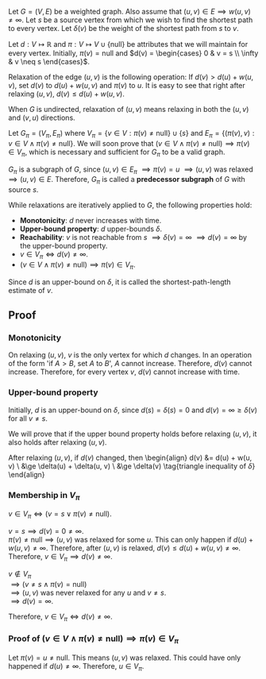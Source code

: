 Let $G = (V, E)$ be a weighted graph. Also assume that $(u, v) \in E \implies w(u, v) \neq \infty$.
Let $s$ be a source vertex from which we wish to find the shortest path to every vertex.
Let $\delta(v)$ be the weight of the shortest path from $s$ to $v$.

Let $d: V \mapsto \mathbb{R}$ and $π: V \mapsto V \cup \{\textrm{null}\}$
be attributes that we will maintain for every vertex.
Initially, $π(v) = \textrm{null}$ and $d(v) = \begin{cases} 0 & v = s \\ \infty & v \neq s \end{cases}$.

Relaxation of the edge $(u, v)$ is the following operation:
If $d(v) > d(u) + w(u, v)$, set $d(v)$ to $d(u) + w(u, v)$ and $π(v)$ to $u$.
It is easy to see that right after relaxing $(u, v)$, $d(v) \le d(u) + w(u, v)$.

When $G$ is undirected, relaxation of $(u, v)$ means relaxing in both the $(u, v)$ and $(v, u)$ directions.

Let $G_π = (V_π, E_π)$ where $V_π = \{v \in V: π(v) \neq \textrm{null}\} \cup \{s\}$
and $E_π = \{(π(v), v): v \in V \wedge π(v) \neq \textrm{null} \}$.
We will soon prove that $(v \in V \wedge π(v) \neq \textrm{null}) \implies π(v) \in V_π$,
which is necessary and sufficient for $G_π$ to be a valid graph.

$G_π$ is a subgraph of $G$, since
$(u, v) \in E_π$ $\implies π(v) = u$ $\implies (u, v)$ was relaxed $\implies (u, v) \in E$.
Therefore, $G_π$ is called a **predecessor subgraph** of $G$ with source $s$.

While relaxations are iteratively applied to $G$, the following properties hold:

* **Monotonicity**: $d$ never increases with time.
* **Upper-bound property**: $d$ upper-bounds $\delta$.
* **Reachability**: $v$ is not reachable from $s$ $\implies \delta(v) = \infty$
$\implies d(v) = \infty$ by the upper-bound property.
* $v \in V_π \iff d(v) \neq \infty$.
* $(v \in V \wedge π(v) \neq \textrm{null}) \implies π(v) \in V_π$.

Since $d$ is an upper-bound on $\delta$,
it is called the shortest-path-length estimate of $v$.

## Proof

### Monotonicity

On relaxing $(u, v)$, $v$ is the only vertex for which $d$ changes.
In an operation of the form 'if $A > B$, set $A$ to $B$', $A$ cannot increase.
Therefore, $d(v)$ cannot increase.
Therefore, for every vertex $v$, $d(v)$ cannot increase with time.

### Upper-bound property

Initially, $d$ is an upper-bound on $\delta$,
since $d(s) = \delta(s) = 0$ and $d(v) = \infty \ge \delta(v)$ for all $v \neq s$.

We will prove that if the upper bound property holds before relaxing $(u, v)$,
it also holds after relaxing $(u, v)$.

After relaxing $(u, v)$, if $d(v)$ changed, then
\begin{align}
d(v) &= d(u) + w(u, v)
\\ &\ge \delta(u) + \delta(u, v)
\\ &\ge \delta(v) \tag{triangle inequality of $\delta$}
\end{align}

### Membership in $V_π$

$v \in V_π \iff (v = s \vee π(v) \neq \textrm{null})$.

$v = s \implies d(v) = 0 \neq \infty$.
<br/>$π(v) \neq \textrm{null} \implies (u, v)$ was relaxed for some $u$.
This can only happen if $d(u) + w(u, v) \neq \infty$.
Therefore, after $(u, v)$ is relaxed, $d(v) \le d(u) + w(u, v) \neq \infty$.
<br/>Therefore, $v \in V_π \implies d(v) \neq \infty$.

$v \not\in V_π$
<br/>$\implies (v \neq s \wedge π(v) = \textrm{null})$
<br/>$\implies (u, v)$ was never relaxed for any $u$ and $v \neq s$.
<br/>$\implies d(v) = \infty$.

Therefore, $v \in V_π \iff d(v) \neq \infty$.

### Proof of $(v \in V \wedge π(v) \neq \textrm{null}) \implies π(v) \in V_π$

Let $π(v) = u \neq \textrm{null}$. This means $(u, v)$ was relaxed.
This could have only happened if $d(u) \neq \infty$.
Therefore, $u \in V_π$.
